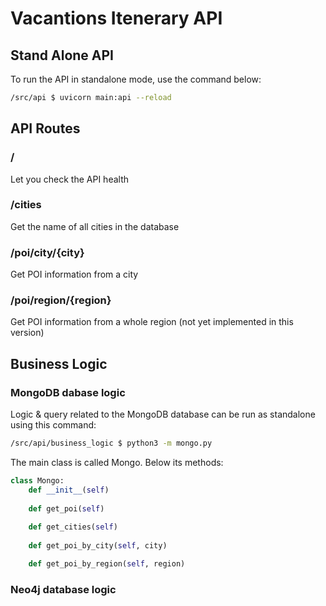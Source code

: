 # Vacantions Itenerary API

## Stand Alone API
To run the API in standalone mode, use the command below:

```bash
/src/api $ uvicorn main:api --reload
```

## API Routes

### /
Let you check the API health

### /cities
Get the name of all cities in the database

### /poi/city/{city}
Get POI information from a city

### /poi/region/{region}
Get POI information from a whole region (not yet implemented in this version)

## Business Logic

### MongoDB dabase logic
Logic & query related to the MongoDB database can be run as standalone using this command:

```bash
/src/api/business_logic $ python3 -m mongo.py
```
The main class is called Mongo. Below its methods:

```python
class Mongo:
    def __init__(self)
 
    def get_poi(self)
 
    def get_cities(self)
  
    def get_poi_by_city(self, city)

    def get_poi_by_region(self, region)
```

### Neo4j database logic